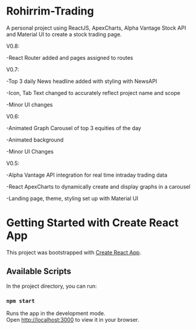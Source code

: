 # Rohirrim-Trading
A personal project using ReactJS, ApexCharts, Alpha Vantage Stock API and Material UI to create a stock trading page.

V0.8:

-React Router added and pages assigned to routes


V0.7:

-Top 3 daily News headline added with styling with NewsAPI

-Icon, Tab Text changed to accurately reflect project name and scope

-Minor UI changes


V0.6:

-Animated Graph Carousel of top 3 equities of the day

-Animated background

-Minor UI Changes


V0.5:

-Alpha Vantage API integration for real time intraday trading data

-React ApexCharts to dynamically create and display graphs in a carousel

-Landing page, theme, styling set up with Material UI


# Getting Started with Create React App

This project was bootstrapped with [Create React App](https://github.com/facebook/create-react-app).

## Available Scripts

In the project directory, you can run:

### `npm start`

Runs the app in the development mode.\
Open [http://localhost:3000](http://localhost:3000) to view it in your browser.
